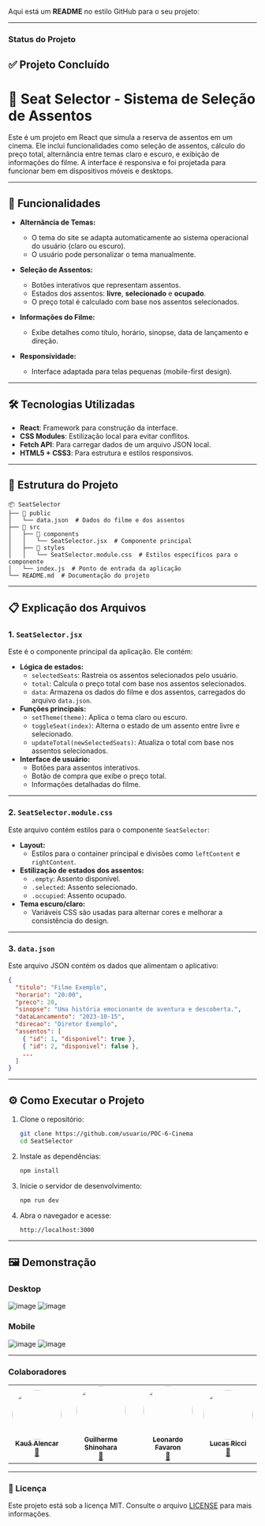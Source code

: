 Aqui está um **README** no estilo GitHub para o seu projeto:

---
### **Status do Projeto**

✅ **Projeto Concluído**
-----

# 🎥 Seat Selector - Sistema de Seleção de Assentos

Este é um projeto em React que simula a reserva de assentos em um cinema. Ele inclui funcionalidades como seleção de assentos, cálculo do preço total, alternância entre temas claro e escuro, e exibição de informações do filme. A interface é responsiva e foi projetada para funcionar bem em dispositivos móveis e desktops.

---

## 🚀 Funcionalidades

- **Alternância de Temas:** 
  - O tema do site se adapta automaticamente ao sistema operacional do usuário (claro ou escuro).
  - O usuário pode personalizar o tema manualmente.

- **Seleção de Assentos:**
  - Botões interativos que representam assentos.
  - Estados dos assentos: **livre**, **selecionado** e **ocupado**.
  - O preço total é calculado com base nos assentos selecionados.

- **Informações do Filme:**
  - Exibe detalhes como título, horário, sinopse, data de lançamento e direção.

- **Responsividade:**
  - Interface adaptada para telas pequenas (mobile-first design).

---

## 🛠️ Tecnologias Utilizadas

- **React**: Framework para construção da interface.
- **CSS Modules**: Estilização local para evitar conflitos.
- **Fetch API**: Para carregar dados de um arquivo JSON local.
- **HTML5 + CSS3**: Para estrutura e estilos responsivos.

---

## 📂 Estrutura do Projeto

```
📦 SeatSelector
├── 📂 public
│   └── data.json  # Dados do filme e dos assentos
├── 📂 src
│   ├── 📂 components
│   │   └── SeatSelector.jsx  # Componente principal
│   ├── 📂 styles
│   │   └── SeatSelector.module.css  # Estilos específicos para o componente
│   └── index.js  # Ponto de entrada da aplicação
└── README.md  # Documentação do projeto
```

---

## 📋 Explicação dos Arquivos

### 1. `SeatSelector.jsx`
Este é o componente principal da aplicação. Ele contém:
- **Lógica de estados:**
  - `selectedSeats`: Rastreia os assentos selecionados pelo usuário.
  - `total`: Calcula o preço total com base nos assentos selecionados.
  - `data`: Armazena os dados do filme e dos assentos, carregados do arquivo `data.json`.
- **Funções principais:**
  - `setTheme(theme)`: Aplica o tema claro ou escuro.
  - `toggleSeat(index)`: Alterna o estado de um assento entre livre e selecionado.
  - `updateTotal(newSelectedSeats)`: Atualiza o total com base nos assentos selecionados.
- **Interface de usuário:**
  - Botões para assentos interativos.
  - Botão de compra que exibe o preço total.
  - Informações detalhadas do filme.

---

### 2. `SeatSelector.module.css`
Este arquivo contém estilos para o componente `SeatSelector`:
- **Layout:**
  - Estilos para o container principal e divisões como `leftContent` e `rightContent`.
- **Estilização de estados dos assentos:**
  - `.empty`: Assento disponível.
  - `.selected`: Assento selecionado.
  - `.occupied`: Assento ocupado.
- **Tema escuro/claro:** 
  - Variáveis CSS são usadas para alternar cores e melhorar a consistência do design.

---

### 3. `data.json`
Este arquivo JSON contém os dados que alimentam o aplicativo:
```json
{
  "titulo": "Filme Exemplo",
  "horario": "20:00",
  "preco": 20,
  "sinopse": "Uma história emocionante de aventura e descoberta.",
  "dataLancamento": "2023-10-15",
  "direcao": "Diretor Exemplo",
  "assentos": [
    { "id": 1, "disponivel": true },
    { "id": 2, "disponivel": false },
    ...
  ]
}
```

---

## ⚙️ Como Executar o Projeto

1. Clone o repositório:
   ```bash
   git clone https://github.com/usuario/POC-6-Cinema
   cd SeatSelector
   ```

2. Instale as dependências:
   ```bash
   npm install
   ```

3. Inicie o servidor de desenvolvimento:
   ```bash
   npm run dev
   ```

4. Abra o navegador e acesse:
   ```
   http://localhost:3000
   ```

---


## 🖼️ Demonstração

### Desktop

![image](https://github.com/user-attachments/assets/6cccaebb-f347-4f0c-a340-7611a5d4944b)
![image](https://github.com/user-attachments/assets/e0aa159b-287d-419a-9282-943613b1b249)



### Mobile

![image](https://github.com/user-attachments/assets/dfe11b32-9a81-4de8-ae08-768afd51f5b3)
![image](https://github.com/user-attachments/assets/7000182a-8c4e-472a-a2db-b8d03cf29dea)


---

### **Colaboradores**
<table>
  <tr>
    <td align="center"><a href="https://github.com/KauaAlencar"><img style="border-radius: 50%;" src="https://avatars.githubusercontent.com/u/172075258?v=4" width="100px;" alt=""/><br /><sub><b>Kauã Alencar</b></sub></a><br /><a href="https://www.linkedin.com/in/kau%C3%A3-alencar-b15119215/" title="Linkedin">🚀</a></td>
    <td align="center"><a href="https://github.com/GuilhermeShinohara"><img style="border-radius: 50%;" src="https://avatars.githubusercontent.com/u/180458966?v=4" width="100px;" alt=""/><br /><sub><b>Guilherme Shinohara</b></sub></a><br /><a href="https://github.com/GuilhermeShinohara" title="GitHub">🚀</a></td>
    <td align="center"><a href="https://github.com/LeoFavaron"><img style="border-radius: 50%;" src="https://avatars.githubusercontent.com/u/179886009?v=4" width="100px;" alt=""/><br /><sub><b>Leonardo Favaron</b></sub></a><br /><a href="https://github.com/LeoFavaron" title="GitHub">🚀</a></td>
      <td align="center"><a href="https://github.com/lucas-ricci-pathbit"><img style="border-radius: 50%;" src="https://avatars.githubusercontent.com/u/174811028?v=4" width="100px;" alt=""/><br /><sub><b>Lucas Ricci</b></sub></a><br /><a href="https://github.com/lucas-ricci-pathbit" title="Linkedin">🚀</a></td>
  </tr>
</table>

---

### **📝 Licença**

Este projeto está sob a licença MIT. Consulte o arquivo [LICENSE](./LICENSE) para mais informações.

